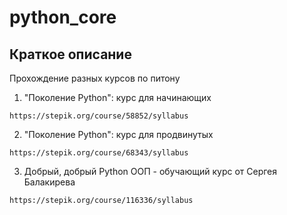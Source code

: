 # python_core
## Краткое описание 
Прохождение разных курсов по питону 
1. "Поколение Python": курс для начинающих
```angular2html
https://stepik.org/course/58852/syllabus
```
2. "Поколение Python": курс для продвинутых
```angular2html
https://stepik.org/course/68343/syllabus
```
3. Добрый, добрый Python ООП - обучающий курс от Сергея Балакирева
```angular2html
https://stepik.org/course/116336/syllabus
```